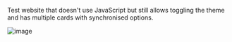 Test website that doesn't use JavaScript but still allows toggling the theme and has multiple
cards with synchronised options.

![image](https://github.com/user-attachments/assets/a6fa0826-60d7-4196-a1e3-c7b456546588)
